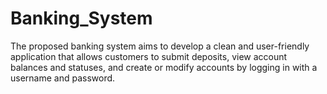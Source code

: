 # Banking_System
The proposed banking system aims to develop a clean and user-friendly application that allows customers to submit deposits, view account balances and statuses, and create or modify accounts by logging in with a username and password.
